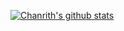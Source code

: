[![Chanrith's github stats](https://github-readme-stats.vercel.app/api?username=daveMcelf&count_private=true&show_icons=true&theme=monokai)](https://github.com/anuraghazra/github-readme-stats)
